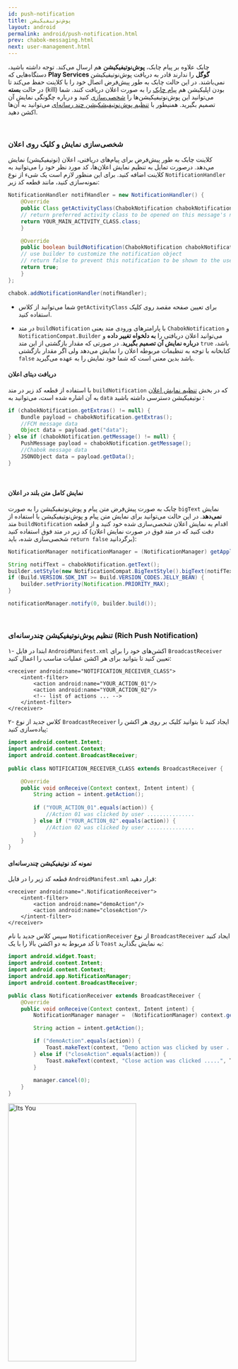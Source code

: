 ```yaml
---
id: push-notification
title: پوش‌نوتیفیکیشن
layout: android
permalink: android/push-notification.html
prev: chabok-messaging.html
next: user-management.html
---
```


چابک علاوه بر پیام چابک، **پوش‌نوتیفیکیشن** هم ارسال می‌کند. توجه داشته باشید، دستگاه‌هایی که **Play Services گوگل** را ندارند قادر به دریافت پوش‌نوتیفیکیشن نمی‌باشند. در این حالت چابک به طور پیش‌فرض اتصال خود را با کلاینت حفظ می‌کند تا در حالت **بسته** (kill) بودن اپلیکیشن هم [پیام چابک](https://doc.chabokpush.com/android/chabok-messaging.html) را به صورت اعلان دریافت کنند. شما می‌توانید این پوش‌نوتیفیکیشن‌ها را [شخصی‌سازی](https://doc.chabokpush.com/android/push-notification.html#تنظیم-نمایش-و-کلیک-روی-اعلان) کنید و درباره چگونگی نمایش آن تصمیم بگیرید. همنیطور با [تنظیم پوش‌نوتیفیشکیشن چند رسانه‌ای](https://doc.chabokpush.com/android/push-notification.html#تنظیم-پوشنوتیفیکیشن-چندرسانهای-rich-push-notification) می‌توانید به آن‌ها اکشن دهید. 

<Br>

### شخصی‌سازی نمایش و کلیک روی اعلان

کلاینت چابک به طور پیش‌فرض برای پیام‌های دریافتی، اعلان (نوتیفیکیشن) نمایش می‌دهد. درصورت تمایل به تنظیم نمایش اعلان‌ها، کد مورد نظر خود را می‌توانید به کلاینت اضافه کنید.
برای این منظور لازم است یک شیء از نوع `NotificationHandler` نمونه‌سازی کنید، مانند قطعه کد زیر:

```java                
NotificationHandler notifHandler = new NotificationHandler() {
    @Override
    public Class getActivityClass(ChabokNotification chabokNotification) {
    // return preferred activity class to be opened on this message's notification
    return YOUR_MAIN_ACTIVITY_CLASS.class;
    }

    @Override
    public boolean buildNotification(ChabokNotification chabokNotification, NotificationCompat.Builder builder) {
    // use builder to customize the notification object
    // return false to prevent this notification to be shown to the user, otherwise true
    return true;
    }
};

chabok.addNotificationHandler(notifHandler);
```               
- شما می‌توانید از کلاس `getActivityClass` برای تعیین صفحه مقصد روی کلیک استفاده کنید.

- در متد `buildNotification` با پارامترهای ورودی متد یعنی `ChabokNotification` و `NotificationCompat.Builder` می‌توانید اعلان دریافتی را **به دلخواه تغییر داده** و **درباره نمایش آن تصمیم بگیرید**. در صورتی که مقدار بازگشتی از این متد `true` باشد، کتابخانه با توجه به تنظیمات مربوطه اعلان را نمایش می‌دهد ولی اگر مقدار بازگشتی `false` باشد بدین معنی است که شما خود نمایش را به عهده می‌گیرید.

#### دریافت دیتای اعلان

با استفاده از قطعه کد زیر در متد `buildNotification` که در بخش [تنظیم نمایش اعلان](https://doc.chabokpush.com/android/push-notification.html#تنظیم-نمایش-و-کلیک-روی-اعلان) به آن اشاره شده است، می‌توانید به `data` نوتیفیکیشن دسترسی داشته باشید :
```java
if (chabokNotification.getExtras() != null) {
    Bundle payload = chabokNotification.getExtras();
    //FCM message data
    Object data = payload.get("data");
} else if (chabokNotification.getMessage() != null) {
    PushMessage payload = chabokNotification.getMessage();
    //Chabok message data
    JSONObject data = payload.getData();
}
```
<Br>

####  نمایش کامل متن بلند در اعلان

چابک به صورت پیش‌فرض متن پیام و پوش‌نوتیفیکیشن را به صورت `bigText` نمایش **نمی‌دهد**. در این حالت می‌توانید برای نمایش متن پیام و پوش‌نوتیفیکیشن با استفاده از متد `buildNotification` اقدام به نمایش اعلان شخصی‌سازی شده خود کنید و از قطعه کد زیر در متد فوق استفاده کنید (دقت کنید که در متد فوق در صورت نمایش اعلان شخصی‌سازی شده، باید `return false` برگردانید):

```java
NotificationManager notificationManager = (NotificationManager) getApplicationContext().getSystemService(Context.NOTIFICATION_SERVICE);

String notifText = chabokNotification.getText();
builder.setStyle(new NotificationCompat.BigTextStyle().bigText(notifText));
if (Build.VERSION.SDK_INT >= Build.VERSION_CODES.JELLY_BEAN) {
    builder.setPriority(Notification.PRIORITY_MAX);
}

notificationManager.notify(0, builder.build());
```
<Br>

### تنظیم پوش‌نوتیفیکیشن چندرسانه‌ای (Rich Push Notification)

۱- ابتدا در فایل `AndroidManifest.xml` اکشن‌های خود را برای `‌BroadcastReceiver` تعیین کنید تا بتوانید برای هر اکشن عملیات مناسب را اعمال کنید:


```markup
<receiver android:name="NOTIFICATION_RECEIVER_CLASS">  
	<intent-filter> 
		<action android:name="YOUR_ACTION_01"/>  
		<action android:name="YOUR_ACTION_02"/> 
		<!-- list of actions ... -->
	</intent-filter>
</receiver>
```

۲- کلاس جدید از نوع `BroadcastReceiver` ایجاد کنید تا بتوانید کلیک بر روی هر اکشن را پیاده‌سازی کنید:

```java
import android.content.Intent;  
import android.content.Context;  
import android.content.BroadcastReceiver;  
  
public class NOTIFICATION_RECEIVER_CLASS extends BroadcastReceiver {  

	@Override  
	public void onReceive(Context context, Intent intent) {  
		String action = intent.getAction();  
  
		if ("YOUR_ACTION_01".equals(action)) {  
			//Action 01 was clicked by user ...............  
		} else if ("YOUR_ACTION_02".equals(action)) {  
			//Action 02 was clicked by user ...............
		}  
	}  
}
```

#### نمونه کد نوتیفیکیشن چندرسانه‌ای

قطعه کد زیر را در فایل `AndroidManifest.xml` قرار دهید:

```markup
<receiver android:name=".NotificationReceiver">  
	<intent-filter> 
		<action android:name="demoAction"/>  
		<action android:name="closeAction"/> 
	</intent-filter>
</receiver>
```
سپس کلاس جدید با نام `NotificationReceiver` از نوع `BroadcastReceiver` ایجاد کنید تا کد مربوط به دو اکشن بالا را با یک `Toast` به نمایش بگذارید:
 
```java
import android.widget.Toast;  
import android.content.Intent;  
import android.content.Context;  
import android.app.NotificationManager;  
import android.content.BroadcastReceiver;  

public class NotificationReceiver extends BroadcastReceiver {  
	@Override  
	public void onReceive(Context context, Intent intent) {  
		NotificationManager manager =  (NotificationManager) context.getSystemService(Context.NOTIFICATION_SERVICE);  

		String action = intent.getAction();  

		if ("demoAction".equals(action)) {  
			Toast.makeText(context, "Demo action was clicked by user .......", Toast.LENGTH_SHORT).show();  
		} else if ("closeAction".equals(action)) {  
			Toast.makeText(context, "Close action was clicked .....", Toast.LENGTH_SHORT).show();  
		}  
  
		manager.cancel(0);  
	}  
}
```

<img src="https://raw.githubusercontent.com/chabokpush/chabok-assets/master/chabok-docs/android/rich-notification-android.png" alt="Its You" height="583px" width="289.5px">

